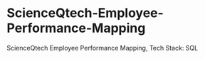 # ScienceQtech-Employee-Performance-Mapping
ScienceQtech Employee Performance Mapping, Tech Stack: SQL
